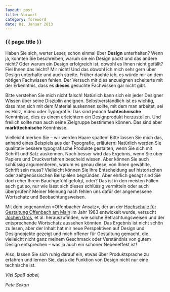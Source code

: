 ```yaml
---
layout: post
title: Vorwort
category: foreword
date: 01. Januar 2013
---
```


### {{ page.title }}
Haben Sie sich, werter Leser, schon einmal über **Design** unterhalten? Wenn ja, konnten Sie beschreiben, warum sie ein Design packt und das andere nicht? Oder warum ein Design erfolgreich ist, obwohl es Ihnen nicht gefällt? Fiel Ihnen das leicht? Mir nicht! Und das obwohl ich mich sehr gern über Design unterhalte und auch streite. Früher dachte ich, es würde mir an dem nötigen Fachwissen fehlen. Der Versuch mir dies anzueignen scheiterte mit der Erkenntnis, dass es **dieses** gesuchte Fachwissen gar nicht gibt. 

Bitte verstehen Sie mich nicht falsch! Natürlich kann sich ein jeder Designer Wissen über seine Disziplin aneignen. Selbstverständlich ist es wichtig, dass man sich mit dem Material auskennen sollte, mit dem man arbeitet, sei es Holz, Video oder Typografie. Das sind jedoch **fachtechnische** Kenntnisse, dies es einem erleichtern ein Designprodukt herzustellen. Und freilich sollte man auch seine Zielgruppe bestimmen können. Das sind aber **markttechnische** Kenntnisse.

Vielleicht merken Sie – wir werden Haare spalten! Bitte lassen Sie mich das, anhand eines Beispiels aus der Typografie, erläutern: Natürlich werden Sie qualitativ bessere typografische Produkte gestalten, wenn Sie sich mit Schrift und Satz auskennen. Noch besser wird das Ergebnis, wenn Sie über Papiere und Druckverfahren bescheid wissen. Aber können Sie auch schlüssig argumentieren, warum es genau diese, von Ihnen gewählte, Schrift sein muss? Vielleicht können Sie Ihre Entscheidung auf historischen oder zeitgenössischen Beispielen begründen. Aber ehrlich gesagt sind Sie doch eher Ihrem Bauchgefühl gefolgt, oder? Das ist in den meisten Fällen auch gut so, nur wie lässt sich dieses schlüssig vermitteln oder auch überprüfen? Meiner Meinung nach fehlen uns dafür der angemessene Wortschatz und Beobachtungsweisen.

Mit dem sogenannten »Offenbacher Ansatz«, der an der [Hochschule für Gestaltung Offenbach am Main](http://www.hfg-offenbach.de) im Jahr 1983 entwickelt wurde, versucht [Jochen Gros,](http://de.wikipedia.org/wiki/Jochen_Gros) et al. herauszufinden, wie solche Betrachtungsweisen und der entsprechende Wortschatz aussehen könnten. Das Ergebnis ist nicht schön zu lesen, aber der Inhalt hat mir neue Perspektiven auf Design und Designobjekte gezeigt und mich offener für Gestaltung gemacht, die vielleicht nicht ganz meinem Geschmack oder Verständnis von gutem Design entsprechen – was ja auch ein schöner Nebeneffekt ist!

Also, lassen Sie sich ruhig darauf ein, etwas über Produktsprache zu erfahren und lernen Sie, dass die Funktion von Design nicht nur eine technische ist.

_Viel Spaß dabei,_

_Pete Sekan_
